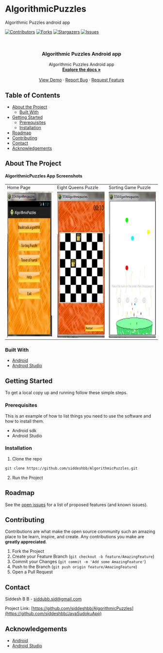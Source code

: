 # AlgorithmicPuzzles
Algorithmic Puzzles android app

[![Contributors][contributors-shield]][contributors-url]
[![Forks][forks-shield]][forks-url]
[![Stargazers][stars-shield]][stars-url]
[![Issues][issues-shield]][issues-url]

<!-- PROJECT LOGO -->
<br />
<p align="center">

  <h3 align="center">Algorithmic Puzzles Android app</h3>

  <p align="center">
    Algorithmic Puzzles Android app
    <br />
    <a href="https://github.com/siddeshbb/AlgorithmicPuzzles/docs"><strong>Explore the docs »</strong></a>
    <br />
    <br />
    <a href="https://github.com/siddeshbb/AlgorithmicPuzzles">View Demo</a>
    ·
    <a href="https://github.com/siddeshbb/AlgorithmicPuzzles/issues">Report Bug</a>
    ·
    <a href="https://github.com/siddeshbb/AlgorithmicPuzzles/issues">Request Feature</a>
  </p>
</p>



<!-- TABLE OF CONTENTS -->
## Table of Contents

* [About the Project](#about-the-project)
  * [Built With](#built-with)
* [Getting Started](#getting-started)
  * [Prerequisites](#prerequisites)
  * [Installation](#installation)
* [Roadmap](#roadmap)
* [Contributing](#contributing)
* [Contact](#contact)
* [Acknowledgements](#acknowledgements)
<!-- * [Usage](#usage) -->
<!-- * [License](#license) -->

<!-- ABOUT THE PROJECT -->
## About The Project

#### AlgorithmicPuzzles App Screenshots

<table>
  <tr>
    <td>Home Page</td>
     <td>Eight Queens Puzzle</td>
     <td>Sorting Game Puzzle</td>
  </tr>
  <tr>
    <td><img src="https://github.com/siddeshbb/AlgorithmicPuzzles/blob/master/sceenshots/screen.png" width=270 height=480></td>
    <td><img src="https://github.com/siddeshbb/AlgorithmicPuzzles/blob/master/sceenshots/screen2.png" width=270 height=480></td>
    <td><img src="https://github.com/siddeshbb/AlgorithmicPuzzles/blob/master/sceenshots/screen3.png" width=270 height=480></td>
  </tr>
 </table>

### Built With

* [Android](https://www.java.com/en/)
* [Android Studio](https://developer.android.com/studio)


<!-- GETTING STARTED -->
## Getting Started

To get a local copy up and running follow these simple steps.

### Prerequisites

This is an example of how to list things you need to use the software and how to install them.
* Android sdk
* Android Studio

### Installation
 
1. Clone the repo
```sh
git clone https://github.com/siddeshbb/AlgorithmicPuzzles.git
```
2. Run the Project


<!-- USAGE EXAMPLES 
## Usage

Use this space to show useful examples of how a project can be used. Additional screenshots, code examples and demos work well in this space. You may also link to more resources.

_For more examples, please refer to the [Documentation](https://example.com)_-->



<!-- ROADMAP -->
## Roadmap

See the [open issues](https://github.com/siddeshbb/AlgorithmicPuzzles/issues) for a list of proposed features (and known issues).


<!-- CONTRIBUTING -->
## Contributing

Contributions are what make the open source community such an amazing place to be learn, inspire, and create. Any contributions you make are **greatly appreciated**.

1. Fork the Project
2. Create your Feature Branch (`git checkout -b feature/AmazingFeature`)
3. Commit your Changes (`git commit -m 'Add some AmazingFeature'`)
4. Push to the Branch (`git push origin feature/AmazingFeature`)
5. Open a Pull Request


<!-- LICENSE 
## License

Distributed under the MIT License. See `LICENSE` for more information. 
-->

<!-- CONTACT -->
## Contact

Siddesh B B - siddubb.sid@gmail.com

Project Link: [https://github.com/siddeshbb/AlgorithmicPuzzles](https://github.com/siddeshbb/JavaSudokuApp)

<!-- ACKNOWLEDGEMENTS -->
## Acknowledgements

* [Android](https://www.java.com/en/)
* [Android Studio](https://developer.android.com/studio)

<!-- MARKDOWN LINKS & IMAGES -->
<!-- https://www.markdownguide.org/basic-syntax/#reference-style-links -->
[contributors-shield]: https://img.shields.io/github/contributors/siddeshbb/AlgorithmicPuzzles.svg?style=flat-square
[contributors-url]: https://github.com/siddeshbb/AlgorithmicPuzzles/graphs/contributors
[forks-shield]: https://img.shields.io/github/forks/siddeshbb/AlgorithmicPuzzles.svg?style=flat-square
[forks-url]: https://github.com/siddeshbb/AlgorithmicPuzzles/network/members
[stars-shield]: https://img.shields.io/github/stars/siddeshbb/AlgorithmicPuzzles.svg?style=flat-square
[stars-url]: https://github.com/siddeshbb/AlgorithmicPuzzles/stargazers
[issues-shield]: https://img.shields.io/github/issues/siddeshbb/AlgorithmicPuzzles.svg?style=flat-square
[issues-url]: https://github.com/siddeshbb/AlgorithmicPuzzles/issues
[license-shield]: https://img.shields.io/github/license/siddeshbb/AlgorithmicPuzzles.svg?style=flat-square
[license-url]: https://github.com/othneildrew/Best-README-Template/blob/master/LICENSE.txt
[linkedin-shield]: https://img.shields.io/badge/-LinkedIn-black.svg?style=flat-square&logo=linkedin&colorB=555
[linkedin-url]: https://linkedin.com/in/othneildrew
[product-screenshot]: images/sudoku_game.png
